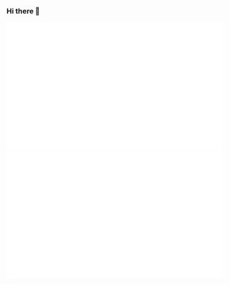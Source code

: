 ### Hi there 👋

![overview](https://raw.githubusercontent.com/konarkm68/GitHub-Profile-Statistics/master/generated/overview.svg#gh-dark-mode-only)
![languages](https://raw.githubusercontent.com/konarkm68/GitHub-Profile-Statistics/master/generated/languages.svg#gh-dark-mode-only)
<!--
**konarkm68/konarkm68** is a ✨ _special_ ✨ repository because its `README.md` (this file) appears on your GitHub profile.

Here are some ideas to get you started:

- 🔭 I’m currently working on ...
- 🌱 I’m currently learning ...
- 👯 I’m looking to collaborate on ...
- 🤔 I’m looking for help with ...
- 💬 Ask me about ...
- 📫 How to reach me: ...
- 😄 Pronouns: ...
- ⚡ Fun fact: ...
-->
